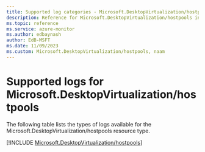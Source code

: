 ```yaml
---
title: Supported log categories - Microsoft.DesktopVirtualization/hostpools
description: Reference for Microsoft.DesktopVirtualization/hostpools in Azure Monitor Logs.
ms.topic: reference
ms.service: azure-monitor
ms.author: edbaynash
author: EdB-MSFT
ms.date: 11/09/2023
ms.custom: Microsoft.DesktopVirtualization/hostpools, naam
---
```





# Supported logs for Microsoft.DesktopVirtualization/hostpools  
The following table lists the types of logs available for the Microsoft.DesktopVirtualization/hostpools resource type.
  
  
[!INCLUDE [Microsoft.DesktopVirtualization/hostpools](./includes/microsoft-desktopvirtualization-hostpools-logs-include.md)]
  
